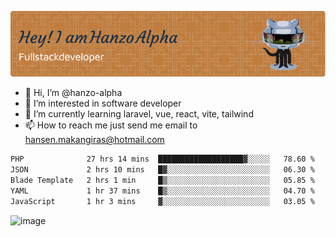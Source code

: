 ![Header](./github-header-image.png)

- 👋 Hi, I’m @hanzo-alpha
- 👀 I’m interested in software developer
- 🌱 I’m currently learning laravel, vue, react, vite, tailwind
- 📫 How to reach me just send me email to hansen.makangiras@hotmail.com 

<!---
hanzo-alpha/hanzo-alpha is a ✨ special ✨ repository because its `README.md` (this file) appears on your GitHub profile.
You can click the Preview link to take a look at your changes.
--->

<!--START_SECTION:waka-->

```txt
PHP              27 hrs 14 mins  ███████████████████▓░░░░░   78.60 %
JSON             2 hrs 10 mins   █▓░░░░░░░░░░░░░░░░░░░░░░░   06.30 %
Blade Template   2 hrs 1 min     █▒░░░░░░░░░░░░░░░░░░░░░░░   05.85 %
YAML             1 hr 37 mins    █▒░░░░░░░░░░░░░░░░░░░░░░░   04.70 %
JavaScript       1 hr 3 mins     ▓░░░░░░░░░░░░░░░░░░░░░░░░   03.05 %
```

<!--END_SECTION:waka-->

![image](https://github.com/hanzo-alpha/hanzo-alpha/assets/111342797/c4bd2977-6123-4017-8652-6e166259b484)

